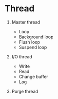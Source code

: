 # Thread

1. Master thread
    * Loop
    * Background loop
    * Flush loop
    * Suspend loop

2. I/O thread
    * Write
    * Read
    * Change buffer
    * Log

3. Purge thread